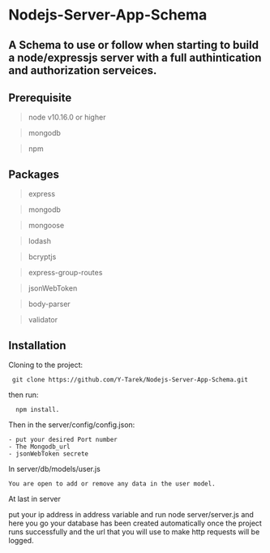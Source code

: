 # Nodejs-Server-App-Schema
## A Schema to use or follow when starting to build a node/expressjs server with a full authintication and authorization serveices.
## Prerequisite
   >node v10.16.0 or higher
 
   >mongodb
  
   >npm
   
## Packages
  >express
  
  >mongodb
  
  >mongoose
  
  >lodash
  
  >bcryptjs
  
  >express-group-routes
  
  >jsonWebToken
  
  >body-parser
  
  >validator
  
  
  ## Installation
  Cloning to the project: 
  
     git clone https://github.com/Y-Tarek/Nodejs-Server-App-Schema.git
   
   then run: 
      
      npm install.
   
   Then in the server/config/config.json:
   
    - put your desired Port number
    - The Mongodb_url
    - jsonWebToken secrete
    
   
   In server/db/models/user.js
    
    You are open to add or remove any data in the user model.
   
   
   At last in server
   
   put your ip address in address variable and run node server/server.js and here you go your database has been created automatically once the project runs successfully
   and the url that you will use to make http requests will be logged.
